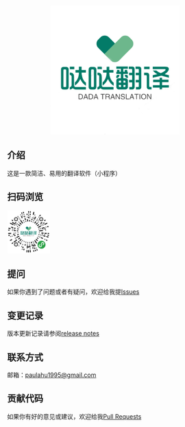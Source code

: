 <div align="center" >
    <img width="300" src="/src/translate.png">
</div>

## 介绍
这是一款简洁、易用的翻译软件（小程序）

## 扫码浏览
<img src="/src/qrcode.jpg" width="100">

## 提问
如果你遇到了问题或者有疑问，欢迎给我提[Issues](https://github.com/Paulahu/quick-translate/issues)
## 变更记录
版本更新记录请参阅[release notes](https://github.com/Paulahu/quick-translate/releases)
## 联系方式
邮箱：paulahu1995@gmail.com
## 贡献代码
如果你有好的意见或建议，欢迎给我[Pull Requests](https://github.com/Paulahu/quick-translate/pulls)

